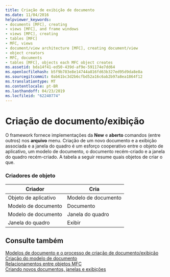 ```yaml
---
title: Criação de exibição de documento
ms.date: 11/04/2016
helpviewer_keywords:
- documents [MFC], creating
- views [MFC], and frame windows
- views [MFC], creating
- tables [MFC]
- MFC, views
- document/view architecture [MFC], creating document/view
- object creators
- MFC, documents
- tables [MFC], objects each MFC object creates
ms.assetid: bda14f41-ed50-439d-af9e-591174e7dd64
ms.openlocfilehash: b5f9b783e8e14744a816fd63b327ed95d9da8e8a
ms.sourcegitcommit: 0ab61bc3d2b6cfbd52a16c6ab2b97a8ea1864f12
ms.translationtype: MT
ms.contentlocale: pt-BR
ms.lasthandoff: 04/23/2019
ms.locfileid: "62240774"
---
```

# <a name="documentview-creation"></a>Criação de documento/exibição

O framework fornece implementações da **New** e **aberto** comandos (entre outros) nos **arquivo** menu. Criação de um novo documento e a exibição associada e a janela do quadro é um esforço cooperativo entre o objeto de aplicativo, um modelo de documento, o documento recém-criado e a janela do quadro recém-criado. A tabela a seguir resume quais objetos de criar o que.

### <a name="object-creators"></a>Criadores de objeto

|Criador|Cria|
|-------------|-------------|
|Objeto de aplicativo|Modelo de documento|
|Modelo de documento|Documento|
|Modelo de documento|Janela do quadro|
|Janela do quadro|Exibir|

## <a name="see-also"></a>Consulte também

[Modelos de documento e o processo de criação de documento/exibição](../mfc/document-templates-and-the-document-view-creation-process.md)<br/>
[Criação do modelo de documento](../mfc/document-template-creation.md)<br/>
[Relacionamentos entre objetos MFC](../mfc/relationships-among-mfc-objects.md)<br/>
[Criando novos documentos, janelas e exibições](../mfc/creating-new-documents-windows-and-views.md)
